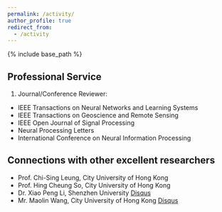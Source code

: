 ```yaml
---
permalink: /activity/
author_profile: true
redirect_from:
  - /activity
---
```

{% include base_path %}

Professional Service
---------
1) Journal/Conference Reviewer:  
* IEEE Transactions on Neural Networks and Learning Systems
* IEEE Transactions on Geoscience and Remote Sensing
* IEEE Open Journal of Signal Processing
* Neural Processing Letters
* International Conference on Neural Information Processing
  
Connections with other excellent researchers
---------
* Prof. Chi-Sing Leung, City University of Hong Kong
* Prof. Hing Cheung So, City University of Hong Kong
* Dr. Xiao Peng Li, Shenzhen University [Disqus](https://li-x-p.github.io)
* Mr. Maolin Wang, City University of Hong Kong [Disqus](https://morin.wang/)
